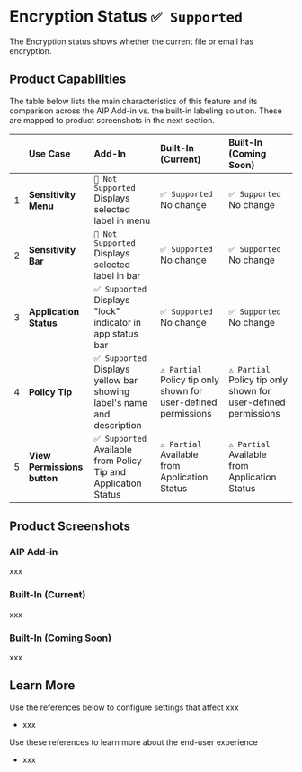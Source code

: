 # Encryption Status `✅ Supported`

The Encryption status shows whether the current file or email has encryption.

## Product Capabilities
The table below lists the main characteristics of this feature and its comparison across the AIP Add-in vs. the built-in labeling solution. These are mapped to product screenshots in the next section. 

|  | Use Case | Add-In| Built-In (Current) | Built-In (Coming Soon)|
| :---- | :---- | :---- | :---- | :---- |
| 1 | **Sensitivity Menu**        | `🚫 Not Supported` Displays selected label in menu |  `✅ Supported` No change | `✅ Supported` No change |
| 2 | **Sensitivity Bar**         | `🚫 Not Supported` Displays selected label in bar |  `✅ Supported` No change | `✅ Supported` No change |
| 3 | **Application Status**      | `✅ Supported` Displays "lock" indicator in app status bar |  `✅ Supported` No change | `✅ Supported` No change |
| 4 | **Policy Tip**              | `✅ Supported` Displays yellow bar showing label's name and description |  `⚠️ Partial` Policy tip only shown for user-defined permissions | `⚠️ Partial` Policy tip only shown for user-defined permissions |
| 5 | **View Permissions button** | `✅ Supported` Available from Policy Tip and Application Status |  `⚠️ Partial` Available from Application Status | `⚠️ Partial` Available from Application Status |


## Product Screenshots

### AIP Add-in
xxx

### Built-In (Current)
xxx

### Built-In (Coming Soon)
xxx

## Learn More
Use the references below to configure settings that affect xxx
- xxx
 
 Use these references to learn more about the end-user experience
- xxx
